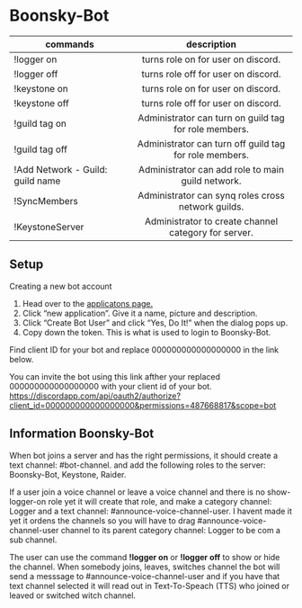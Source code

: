 # Boonsky-Bot

| commands                                  | description                                           |
| ----------------------------------------- |:-----------------------------------------------------:|
| !logger on                                | turns role on for user on discord.                    |
| !logger off                               | turns role off for user on discord.                   |
| !keystone on                              | turns role on for user on discord.                    |
| !keystone off                             | turns role off for user on discord.                   |
| !guild tag on                             | Administrator can turn on guild tag for role members. |
| !guild tag off                            | Administrator can turn off guild tag for role members.|
| !Add Network - Guild:  guild name         | Administrator can add role to main guild network.     |
| !SyncMembers                              | Administrator can synq roles cross network guilds.    |
| !KeystoneServer                           | Administrator to create channel category for server.  |


## Setup
Creating a new bot account

1. Head over to the [applicatons page.](https://discordapp.com/developers/applications/me) 
2. Click “new application”. Give it a name, picture and description.
3. Click “Create Bot User” and click “Yes, Do It!” when the dialog pops up.
4. Copy down the token. This is what is used to login to Boonsky-Bot.

Find client ID for your bot and replace 000000000000000000 in the link below.

You can invite the bot using this link afther your replaced 000000000000000000 with your client id of your bot.
https://discordapp.com/api/oauth2/authorize?client_id=000000000000000000&permissions=487668817&scope=bot

## Information Boonsky-Bot
When bot joins a server and has the right permissions, it should create a text channel: #bot-channel. and add the following roles to the server: Boonsky-Bot, Keystone, Raider.

If a user join a voice channel or leave a voice channel and there is no show-logger-on role yet it will create that role, and make a category channel: Logger and a text channel: #announce-voice-channel-user.
I havent made it yet it ordens the channels so you will have to drag #announce-voice-channel-user channel to its parent category channel: Logger to be com a sub channel.

The user can use the command **!logger on** or **!logger off** to show or hide the channel.
When somebody joins, leaves, switches channel the bot will send a messsage to #announce-voice-channel-user and if you have that text channel selected it will read out in Text-To-Speach (TTS) who joined or leaved or switched witch channel.
